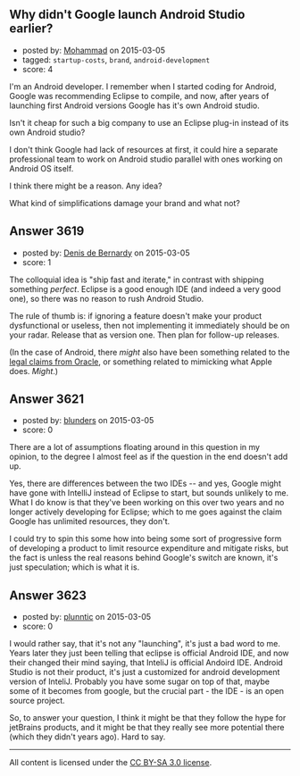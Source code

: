 ## Why didn't Google launch Android Studio earlier?

- posted by: [Mohammad](https://stackexchange.com/users/1679161/mohammad) on 2015-03-05
- tagged: `startup-costs`, `brand`, `android-development`
- score: 4

I'm an Android developer. I remember when I started coding for Android, Google was recommending Eclipse to compile, and now, after years of launching first Android versions Google has it's own Android studio.

Isn't it cheap for such a big company to use an Eclipse plug-in instead of its own Android studio?

I don't think Google had lack of resources at first, it could hire a separate professional team to work on Android studio parallel with ones working on Android OS itself.

I think there might be a reason.
Any idea?

What kind of simplifications damage your brand and what not?


## Answer 3619

- posted by: [Denis de Bernardy](https://stackexchange.com/users/182468/denis-de-bernardy) on 2015-03-05
- score: 1

The colloquial idea is "ship fast and iterate," in contrast with shipping something *perfect*. Eclipse is a good enough IDE (and indeed a very good one), so there was no reason to rush Android Studio.

The rule of thumb is: if ignoring a feature doesn't make your product dysfunctional or useless, then not implementing it immediately should be on your radar. Release that as version one. Then plan for follow-up releases.

(In the case of Android, there *might* also have been something related to the [legal claims from Oracle](http://en.wikipedia.org/wiki/Oracle_America,_Inc._v._Google,_Inc.), or something related to mimicking what Apple does. *Might*.)


## Answer 3621

- posted by: [blunders](https://stackexchange.com/users/216182/blunders) on 2015-03-05
- score: 0

There are a lot of assumptions floating around in this question in my opinion, to the degree I almost feel as if the question in the end doesn't add up.

Yes, there are differences between the two IDEs -- and yes, Google might have gone with IntelliJ instead of Eclipse to start, but sounds unlikely to me. What I do know is that they've been working on this over two years and no longer actively developing for Eclipse; which to me goes against the claim Google has unlimited resources, they don't.

I could try to spin this some how into being some sort of progressive form of developing a product to limit resource expenditure and mitigate risks, but the fact is unless the real reasons behind Google's switch are known, it's just speculation; which is what it is.


## Answer 3623

- posted by: [plunntic](https://stackexchange.com/users/2200821/plunntic) on 2015-03-05
- score: 0

I would rather say, that it's not any "launching", it's just a bad word to me. Years later they just been telling that eclipse is official Android IDE, and now their changed their mind saying, that InteliJ is official Andoird IDE. Android Studio is not their product, it's just a customized for android development version of InteliJ. Probably you have some sugar on top of that, maybe some of it becomes from google, but the crucial part - the IDE - is an open source project.

So, to answer your question, I think it might be that they follow the hype for jetBrains products, and it might be that they really see more potential there (which they didn't years ago). Hard to say.



---

All content is licensed under the [CC BY-SA 3.0 license](https://creativecommons.org/licenses/by-sa/3.0/).
